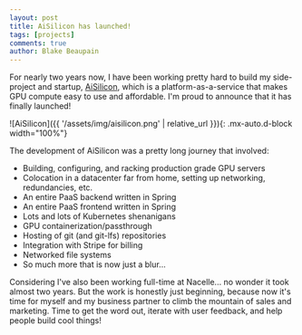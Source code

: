 ```yaml
---
layout: post
title: AiSilicon has launched!
tags: [projects]
comments: true
author: Blake Beaupain
---
```


For nearly two years now, I have been working pretty hard to build my side-project and startup, [AiSilicon](https://aisilicon.com), which is a platform-as-a-service that makes GPU compute easy to use and affordable. I'm proud to announce that it has finally launched!

![AiSilicon]({{ '/assets/img/aisilicon.png' | relative_url }}){: .mx-auto.d-block width="100%"}

The development of AiSilicon was a pretty long journey that involved:

* Building, configuring, and racking production grade GPU servers
* Colocation in a datacenter far from home, setting up networking, redundancies, etc.
* An entire PaaS backend written in Spring
* An entire PaaS frontend written in Spring
* Lots and lots of Kubernetes shenanigans
* GPU containerization/passthrough
* Hosting of git (and git-lfs) repositories
* Integration with Stripe for billing
* Networked file systems
* So much more that is now just a blur...

Considering I've also been working full-time at Nacelle... no wonder it took almost two years. But the work is honestly just beginning, because now it's time for myself and my business partner to climb the mountain of sales and marketing. Time to get the word out, iterate with user feedback, and help people build cool things!
